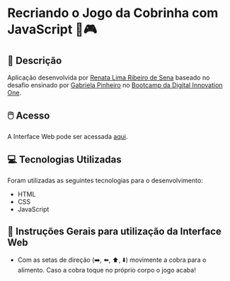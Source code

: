 # Recriando o Jogo da Cobrinha com JavaScript 🐍🎮
## 📃 Descrição


Aplicação desenvolvida por [Renata Lima Ribeiro de Sena](https://github.com/renadeveloper) baseado no desafio ensinado por [Gabriela Pinheiro](https://github.com/SpruceGabriela/snake-the-game) no [Bootcamp da Digital Innovation One](https://web.digitalinnovation.one/).


## 🖱️ Acesso


A Interface Web pode ser acessada [aqui](https://renadeveloper.github.io/thesnakegame/).


## 💻 Tecnologias Utilizadas


Foram utilizadas as seguintes tecnologias para o desenvolvimento:

- HTML
- CSS
- JavaScript


## 🦮 Instruções Gerais para utilização da Interface Web


- Com as setas de direção (➡️, ⬅️, ⬆️, ⬇️) movimente a cobra para o alimento. Caso a cobra toque no próprio corpo o jogo acaba!

